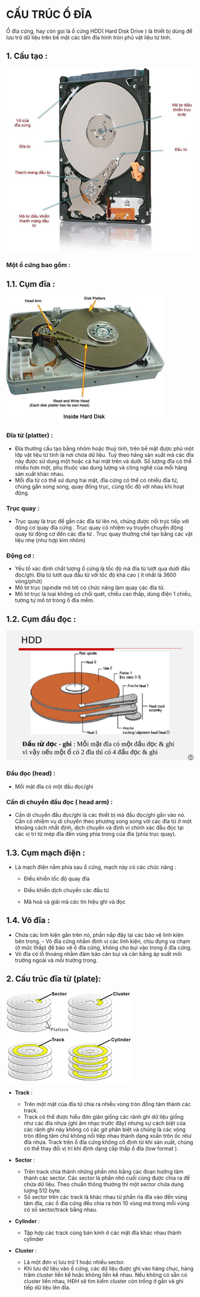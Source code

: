 # CẤU TRÚC Ổ ĐĨA  
Ổ đĩa cứng, hay còn gọi là ổ cứng HDD( Hard Disk Drive ) là thiết bị dùng để lưu trữ dữ liệu trên bề mặt các tấm đĩa hình tròn phủ vật liệu từ tính. 
## 1. Cấu tạo :    
<img src="../img/8_1.jpg">  

### Một ổ cứng bao gồm :   

## 1.1. Cụm đĩa :  

<img src="../img/8_2.jpg">  

### Đĩa từ (platter) :  
- Đĩa thường cấu tạo bằng nhôm hoặc thuỷ tinh, trên bề mặt được phủ một lớp vật liệu từ tính là nơi chứa dữ liệu. Tuỳ theo hãng sản xuất mà các đĩa này được sử dụng một hoặc cả hai mặt trên và dưới. Số lượng đĩa có thể nhiều hơn một, phụ thuộc vào dung lượng và công nghệ của mỗi hãng sản xuất khác nhau.  
- Mỗi đĩa từ có thể sử dụng hai mặt, đĩa cứng có thể có nhiều đĩa từ, chúng gắn song song, quay đồng trục, cùng tốc độ với nhau khi hoạt động.     
    
###  Trục quay :  
- Trục quay là trục để gắn các đĩa từ lên nó, chúng được nối trực tiếp với động cơ quay đĩa cứng . Trục quay có nhiệm vụ truyền chuyển động quay từ động cơ đến các đĩa từ . Trục quay thường chế tạo bằng các vật liệu nhẹ (như hợp kim nhôm)
    
### Động cơ :    
- Yếu tố xác định chất lượng ổ cứng là tốc độ mà đĩa từ lướt qua dưới đầu đọc/ghi. Đĩa từ lướt qua đầu từ với tốc độ khá cao ( ít nhất là 3600 vòng/phút)  
- Mô tơ trục (spindle mô tơ) có chức năng làm quay các đĩa từ.
- Mô tơ trục là loại không có chổi quét, chiều cao thấp, dùng điện 1 chiều, tương tự mô tơ trong ổ đĩa mềm.
 
## 1.2. Cụm đầu đọc :  
<img src="../img/8_3.png">  

  ### Đầu đọc (head) :  
-  Mỗi mặt đĩa có một đầu đọc/ghi  

  ### Cần di chuyển đầu đọc ( head arm) :    
  - Cần di chuyển đầu đọc/ghi là các thiết bị mà đầu đọc/ghi gắn vào nó. Cần có nhiệm vụ di chuyển theo phương song song với các đĩa từ ở một khoảng cách nhất định, dịch chuyển và định vị chính xác đầu đọc tại các vị trí từ mép đĩa đến vùng phía trong của đĩa (phía trục quay).    

## 1.3. Cụm mạch điện  :  
- Là mạch điện nằm phía sau ổ cứng, mạch này có các chức năng :  
     - Điều khiển tốc độ quay đĩa  
     
     - Điều khiển dịch chuyển các đầu từ  
     
     - Mã hoá và giải mã các tín hiệu ghi và đọc   
## 1.4. Võ đĩa :  
   - Chứa các linh kiện gắn trên nó, phần nắp đậy lại các bảo vệ linh kiện bên trong.
    - Vỏ đĩa cứng nhằm định vị các linh kiện, chịu đựng va chạm (ở mức thấp) để bảo vệ ổ đĩa cứng, không cho bụi vào trong ổ đĩa cứng.
   - Vỏ đĩa có lỗ thoáng nhằm đảm bảo cản bụi và cân bằng áp suất môi trường ngoài và môi trường trong.  

## 2. Cấu trúc đĩa từ (plate):  

<img src="../img/8_4.png">  

- **Track** :  

  - Trên một mặt  của đĩa từ chia ra nhiều vòng tròn đồng tâm thành các track.  
  - Track có thể được hiểu đơn giản giống các rãnh ghi dữ liệu giống như các đĩa nhựa (ghi âm nhạc trước đây) nhưng sự cách biệt của các rãnh ghi này không có các gờ phân biệt và chúng là các vòng tròn đồng tâm chứ không nối tiếp nhau thành dạng xoắn trôn ốc như đĩa nhựa. Track trên ổ đĩa cứng không cố định từ khi sản xuất, chúng có thể thay đổi vị trí khi định dạng cấp thấp ổ đĩa (low format ). 
- **Sector** :    
    - Trên track chia thành những phần nhỏ bằng các đoạn hướng tâm thành các sector. Các sector là phần nhỏ cuối cùng được chia ra để chứa dữ liệu. Theo chuẩn thông thường thì một sector chứa dung lượng 512 byte.
    - Số sector trên các track là khác nhau từ phần rìa đĩa vào đến vùng tâm đĩa, các ổ đĩa cứng đều chia ra hơn 10 vùng mà trong mỗi vùng có số sector/track bằng nhau.   
- **Cylinder** :  
    - Tập hợp các track cùng bán kính ở các mặt đĩa khác nhau thành cylinder  

- **Cluster**  :  
    - Là một đơn vị lưu trữ 1 hoặc nhiều sector.
    - Khi lưu dữ liệu vào ổ cứng, các dữ liệu được ghi vào hàng chục, hàng trăm cluster liền kề hoặc không liền kề nhau. Nếu không có sẵn có cluster liền nhau, HĐH sẽ tìm kiếm cluster còn trống ở gần và ghi tiếp dữ liệu lên đĩa.



